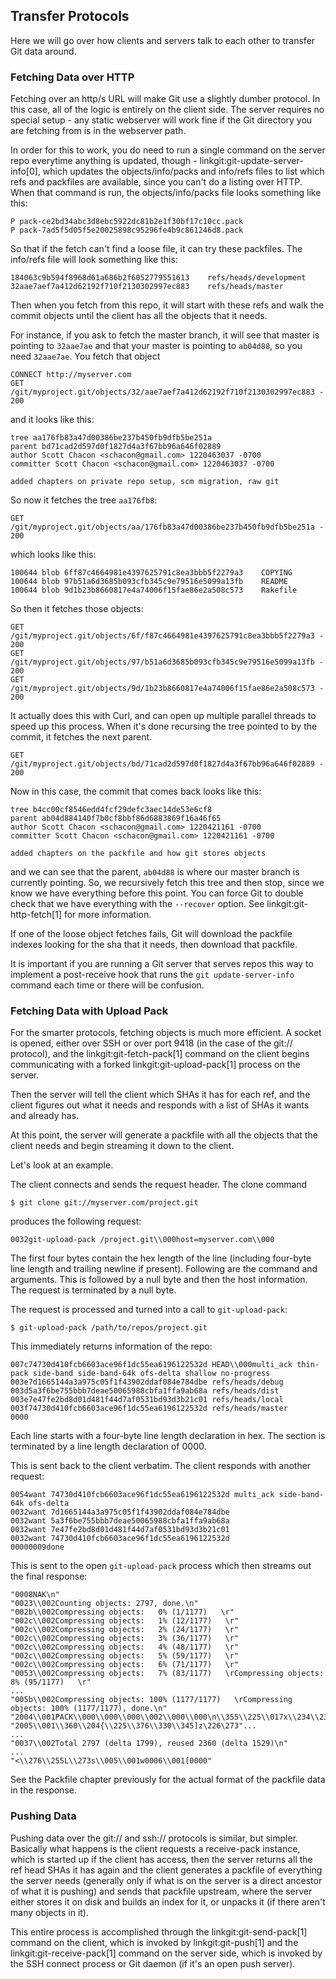 ## Transfer Protocols ##

Here we will go over how clients and servers talk to each other to 
transfer Git data around.

### Fetching Data over HTTP ###

Fetching over an http/s URL will make Git use a slightly dumber protocol.
In this case, all of the logic is entirely on the client side.  The server
requires no special setup - any static webserver will work fine if the
Git directory you are fetching from is in the webserver path.

In order for this to work, you do need to run a single command on the 
server repo everytime anything is updated, though - linkgit:git-update-server-info[0],
which updates the objects/info/packs and info/refs files to list which refs
and packfiles are available, since you can't do a listing over HTTP.  When
that command is run, the objects/info/packs file looks something like this:

	P pack-ce2bd34abc3d8ebc5922dc81b2e1f30bf17c10cc.pack
	P pack-7ad5f5d05f5e20025898c95296fe4b9c861246d8.pack

So that if the fetch can't find a loose file, it can try these packfiles.  The
info/refs file will look something like this:

	184063c9b594f8968d61a686b2f6052779551613	refs/heads/development
	32aae7aef7a412d62192f710f2130302997ec883	refs/heads/master

Then when you fetch from this repo, it will start with these refs and walk the
commit objects until the client has all the objects that it needs. 

For instance, if you ask to fetch the master branch, it will see that master is
pointing to <code>32aae7ae</code> and that your master is pointing to <code>ab04d88</code>,
so you need <code>32aae7ae</code>.  You fetch that object 

	CONNECT http://myserver.com
	GET /git/myproject.git/objects/32/aae7aef7a412d62192f710f2130302997ec883 - 200
	
and it looks like this:

	tree aa176fb83a47d00386be237b450fb9dfb5be251a
	parent bd71cad2d597d0f1827d4a3f67bb96a646f02889
	author Scott Chacon <schacon@gmail.com> 1220463037 -0700
	committer Scott Chacon <schacon@gmail.com> 1220463037 -0700

	added chapters on private repo setup, scm migration, raw git

So now it fetches the tree <code>aa176fb8</code>:

	GET /git/myproject.git/objects/aa/176fb83a47d00386be237b450fb9dfb5be251a - 200

which looks like this:

	100644 blob 6ff87c4664981e4397625791c8ea3bbb5f2279a3	COPYING
	100644 blob 97b51a6d3685b093cfb345c9e79516e5099a13fb	README
	100644 blob 9d1b23b8660817e4a74006f15fae86e2a508c573	Rakefile

So then it fetches those objects:

	GET /git/myproject.git/objects/6f/f87c4664981e4397625791c8ea3bbb5f2279a3 - 200
	GET /git/myproject.git/objects/97/b51a6d3685b093cfb345c9e79516e5099a13fb - 200
	GET /git/myproject.git/objects/9d/1b23b8660817e4a74006f15fae86e2a508c573 - 200

It actually does this with Curl, and can open up multiple parallel threads to 
speed up this process.  When it's done recursing the tree pointed to by the 
commit, it fetches the next parent.
	
	GET /git/myproject.git/objects/bd/71cad2d597d0f1827d4a3f67bb96a646f02889 - 200

Now in this case, the commit that comes back looks like this:

	tree b4cc00cf8546edd4fcf29defc3aec14de53e6cf8
	parent ab04d884140f7b0cf8bbf86d6883869f16a46f65
	author Scott Chacon <schacon@gmail.com> 1220421161 -0700
	committer Scott Chacon <schacon@gmail.com> 1220421161 -0700

	added chapters on the packfile and how git stores objects
	
and we can see that the parent, `ab04d88` is where our master branch
is currently pointing.  So, we recursively fetch this tree and then stop, since
we know we have everything before this point.  You can force Git to double check
that we have everything with the `--recover` option.  See linkgit:git-http-fetch[1]
for more information.

If one of the loose object fetches fails, Git will download the packfile indexes
looking for the sha that it needs, then download that packfile. 

It is important if you are running a Git server that serves repos this way to
implement a post-receive hook that runs the `git update-server-info` command
each time or there will be confusion.	

### Fetching Data with Upload Pack ###

For the smarter protocols, fetching objects is much more efficient.  A socket
is opened, either over SSH or over port 9418 (in the case of the git:// protocol),
and the linkgit:git-fetch-pack[1] command on the client begins communicating with
a forked linkgit:git-upload-pack[1] process on the server.

Then the server will tell the client which SHAs it has for each ref,
and the client figures out what it needs and responds with a list of SHAs it
wants and already has.

At this point, the server will generate a packfile with all the objects that 
the client needs and begin streaming it down to the client.

Let's look at an example.

The client connects and sends the request header. The clone command

	$ git clone git://myserver.com/project.git

produces the following request:

	0032git-upload-pack /project.git\\000host=myserver.com\\000

The first four bytes contain the hex length of the line (including four-byte line
length and trailing newline if present). Following are the command and
arguments. This is followed by a null byte and then the host information. The
request is terminated by a null byte.

The request is processed and turned into a call to `git-upload-pack`:

 	$ git-upload-pack /path/to/repos/project.git

This immediately returns information of the repo:

	007c74730d410fcb6603ace96f1dc55ea6196122532d HEAD\\000multi_ack thin-pack side-band side-band-64k ofs-delta shallow no-progress
	003e7d1665144a3a975c05f1f43902ddaf084e784dbe refs/heads/debug
	003d5a3f6be755bbb7deae50065988cbfa1ffa9ab68a refs/heads/dist
	003e7e47fe2bd8d01d481f44d7af0531bd93d3b21c01 refs/heads/local
	003f74730d410fcb6603ace96f1dc55ea6196122532d refs/heads/master
	0000

Each line starts with a four-byte line length declaration in hex. The section
is terminated by a line length declaration of 0000.

This is sent back to the client verbatim. The client responds with another
request:

	0054want 74730d410fcb6603ace96f1dc55ea6196122532d multi_ack side-band-64k ofs-delta
	0032want 7d1665144a3a975c05f1f43902ddaf084e784dbe
	0032want 5a3f6be755bbb7deae50065988cbfa1ffa9ab68a
	0032want 7e47fe2bd8d01d481f44d7af0531bd93d3b21c01
	0032want 74730d410fcb6603ace96f1dc55ea6196122532d
	00000009done

This is sent to the open `git-upload-pack` process which then streams out the 
final response:

	"0008NAK\n"
	"0023\\002Counting objects: 2797, done.\n"
	"002b\\002Compressing objects:   0% (1/1177)   \r"
	"002c\\002Compressing objects:   1% (12/1177)   \r"
	"002c\\002Compressing objects:   2% (24/1177)   \r"
	"002c\\002Compressing objects:   3% (36/1177)   \r"
	"002c\\002Compressing objects:   4% (48/1177)   \r"
	"002c\\002Compressing objects:   5% (59/1177)   \r"
	"002c\\002Compressing objects:   6% (71/1177)   \r"
	"0053\\002Compressing objects:   7% (83/1177)   \rCompressing objects:   8% (95/1177)   \r"
	...
	"005b\\002Compressing objects: 100% (1177/1177)   \rCompressing objects: 100% (1177/1177), done.\n"
	"2004\\001PACK\\000\\000\\000\\002\\000\\000\n\\355\\225\\017x\\234\\235\\216K\n\\302"...
	"2005\\001\\360\\204{\\225\\376\\330\\345]z\226\273"...
	...
	"0037\\002Total 2797 (delta 1799), reused 2360 (delta 1529)\n"
	...
	"<\\276\\255L\\273s\\005\\001w0006\\001[0000"
	
See the Packfile chapter previously for the actual format of the packfile data
in the response.
	
### Pushing Data ###

Pushing data over the git:// and ssh:// protocols is similar, but simpler.
Basically what happens is the client requests a receive-pack instance, which is
started up if the client has access, then the server returns all the ref head
SHAs it has again and the client generates a packfile of everything the server
needs (generally only if what is on the server is a direct ancestor of what it
is pushing) and sends that packfile upstream, where the server either stores it
on disk and builds an index for it, or unpacks it (if there aren't many objects
in it).

This entire process is accomplished through the linkgit:git-send-pack[1] command
on the client, which is invoked by linkgit:git-push[1] and the 
linkgit:git-receive-pack[1] command on the server side, which is invoked by 
the SSH connect process or Git daemon (if it's an open push server).


